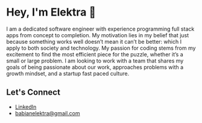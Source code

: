 # Hey, I'm Elektra 👋
I am a dedicated software engineer with experience programming full stack apps from concept to completion. My motivation lies in my belief that just because something works well doesn’t mean it can’t be better: which I apply to both society and technology. My passion for coding stems from my excitement to find the most efficient piece for the puzzle, whether it’s a small or large problem. I am looking to work with a team that shares my goals of being passionate about our work, approaches problems with a growth mindset, and a startup fast paced culture.

## Let's Connect 
- [LinkedIn](linkedin.com/in/elektrababian)
- babianelektra@gmail.com
 


